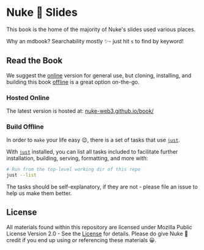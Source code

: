 # Nuke 🌄 Slides

This book is the home of the majority of Nuke's slides used various places.

Why an mdbook? Searchability mostly ✨- just hit `s` to find by keyword!

## Read the Book

We suggest the [online](#hosted-online) version for general use, but cloning, installing, and building this book [offline](#build-offline) is a great option on-the-go.

### Hosted Online

The latest version is hosted at: <a target="_blank" href="https://nuke-web3.github.io/book/">nuke-web3.github.io/book/</a>

### Build Offline

In order to `make` your life easy 😉, there is a set of tasks that use [`just`](https://just.systems/man/en/chapter_1.html).

With [`just`](https://github.com/casey/just?tab=readme-ov-file#installation) installed, you can list all tasks included to facilitate further installation, building, serving, formatting, and more with:

```sh
# Run from the top-level working dir of this repo
just --list
```

The tasks should be self-explanatory, if they are not - please file an issue to help us make them better.

## License

All materials found within this repository are licensed under Mozilla Public License Version 2.0 - See the [License](./LICENSE.md) for details.
Please do give Nuke 🌄 credit if you end up using or referencing these materials 😀.
